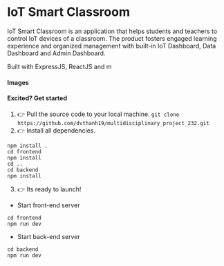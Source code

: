 # IoT Smart Classroom

IoT Smart Classroom is an application that helps students and teachers to control IoT devices of a classroom. The product fosters engaged learning experience and organized management with built-in IoT Dashboard, Data Dashboard and Admin Dashboard.

Built with ExpressJS, ReactJS and m

#### Images



#### Excited? Get started

1. :point_right: Pull the source code to your local machine. `git clone https://github.com/dvthanh19/multidisciplinary_project_232.git`
2. :point_right: Install all dependencies.
```
npm install .
cd frontend
npm install
cd ..
cd backend
npm install
```
3. :point_right: Its ready to launch!
- Start front-end server
```
cd frontend
npm run dev
```
- Start back-end server
```
cd backend
npm run dev
```